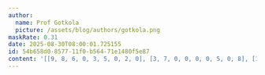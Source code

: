 ```yaml
---
author:
  name: Prof Gotkola
  picture: /assets/blog/authors/gotkola.png
maskRate: 0.31
date: 2025-08-30T08:00:01.725155
id: 54b658d0-8577-11f0-b564-71e1480f5e87
content: '[[9, 8, 6, 0, 3, 5, 0, 2, 0], [3, 7, 0, 0, 0, 0, 5, 0, 8], [1, 2, 5, 9, 4, 8, 0, 7, 0], [7, 6, 0, 0, 2, 4, 0, 1, 0], [5, 4, 1, 0, 9, 7, 8, 0, 2], [8, 0, 2, 5, 1, 3, 0, 4, 6], [0, 1, 8, 3, 7, 9, 0, 5, 0], [4, 5, 7, 1, 8, 0, 3, 6, 0], [0, 3, 9, 4, 5, 6, 1, 0, 7]]'
---
```

